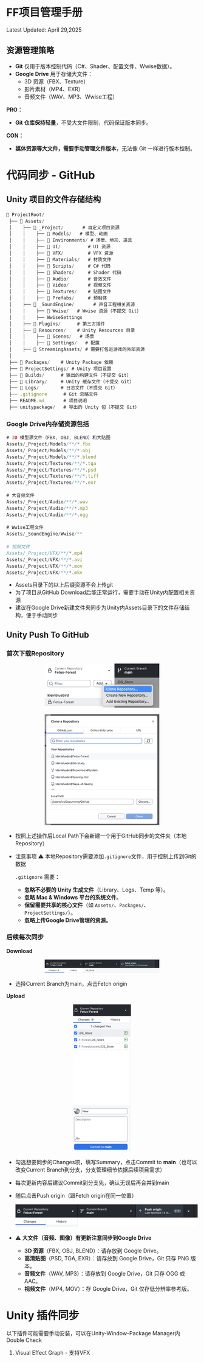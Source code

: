 # FF项目管理手册

Latest Updated: April 29,2025

## 资源管理策略

- **Git** 仅用于版本控制代码（C#、Shader、配置文件、Wwise数据）。
- **Google Drive** 用于存储大文件：
    - 3D 资源（FBX、Texture）
    - 影片素材（MP4、EXR）
    - 音频文件（WAV、MP3、Wwise工程）

**PRO：**

- **Git 仓库保持轻量**，不受大文件限制，代码保证版本同步。

**CON：**

- **媒体资源等大文件，需要手动管理文件版本**，无法像 Git 一样进行版本控制。

# 代码同步 - GitHub

## Unity 项目的文件存储结构

```jsx
📂 ProjectRoot/
 ├── 📂 Assets/
 │    ├── 📂 _Project/       # 自定义项目资源
 │    │    ├── 📂 Models/   # 模型、动画
 │    │    ├── 📂 Environments/ # 场景、地形、道具
 │    │    ├── 📂 UI/          # UI 资源
 │    │    ├── 📂 VFX/         # VFX 资源
 │    │    ├── 📂 Materials/   # 材质文件
 │    │    ├── 📂 Scripts/     # C# 代码
 │    │    ├── 📂 Shaders/     # Shader 代码
 │    │    ├── 📂 Audio/       # 音效文件
 │    │    ├── 📂 Video/       # 视频文件 
 │    │    ├── 📂 Textures/    # 贴图文件
 │    │    ├── 📂 Prefabs/     # 预制体
 │    ├── 📂 _SoundEngine/       # 声音工程相关资源
 │    │    ├── 📂 Wwise/   # Wwise 资源（不提交 Git）
 │    │    ├── WwiseSettings 
 │    ├── 📂 Plugins/      # 第三方插件
 │    ├── 📂 Resources/    # Unity Resources 目录
 │    │    ├── 📂 Scenes/   # 场景
 │    │    ├── 📂 Settings/   # 配置
 │    ├── 📂 StreamingAssets/ # 需要打包进游戏的外部资源
 │
 ├── 📂 Packages/    # Unity Package 依赖
 ├── 📂 ProjectSettings/ # Unity 项目设置
 ├── 📂 Builds/      # 输出的构建文件（不提交 Git）
 ├── 📂 Library/     # Unity 缓存文件（不提交 Git）
 ├── 📂 Logs/        # 日志文件（不提交 Git）
 ├── .gitignore      # Git 忽略文件
 ├── README.md       # 项目说明
 ├── unitypackage/   # 导出的 Unity 包（不提交 Git）
```

### **Google Drive内存储资源包括**

```jsx
# 3D 模型源文件（FBX, OBJ, BLEND）和大贴图
Assets/_Project/Models/**/*.fbx
Assets/_Project/Models/**/*.obj
Assets/_Project/Models/**/*.blend
Assets/_Project/Textures/**/*.tga
Assets/_Project/Textures/**/*.psd
Assets/_Project/Textures/**/*.tiff
Assets/_Project/Textures/**/*.exr

# 大音频文件
Assets/_Project/Audio/**/*.wav
Assets/_Project/Audio/**/*.mp3
Assets/_Project/Audio/**/*.ogg

# Wwise工程文件
Assets/_SoundEngine/Wwise/**

# 视频文件
Assets/_Project/VFX/**/*.mp4
Assets/_Project/VFX/**/*.avi
Assets/_Project/VFX/**/*.mov
Assets/_Project/VFX/**/*.mkv
```

- Assets目录下的以上后缀资源不会上传git
- 为了项目从GitHub Download后能正常运行，需要手动在Unity内配置相关资源
- 建议在Google Drive新建文件夹同步为Unity内Assets目录下的文件存储结构，便于手动同步

## Unity Push To GitHub

### 首次下载Repository

<p align="center">
  <img src="README/Screenshot_1.png" width="60%" />
</p>

<p align="center">
  <img src="README/Screenshot_2.png" width="60%" />
</p>


- 按照上述操作后Local Path下会新建一个用于GitHub同步的文件夹（本地Repository）
- 注意事项 ⚠️ 本地Repository需要添加`.gitignore`文件，用于控制上传到Git的数据
    
    `.gitignore` 需要：
    
    - **忽略不必要的 Unity 生成文件**（Library、Logs、Temp 等）。
    - **忽略 Mac & Windows 平台的系统文件**。
    - **保留需要共享的核心文件**（如 `Assets/`、`Packages/`、`ProjectSettings/`）。
    - **忽略上传Google Drive管理的资源。**
    

### 后续每次同步

**Download**

<p align="center">
  <img src="README/Screenshot_4.png" width="60%" />
</p>

- 选择Current Branch为main，点击Fetch origin

**Upload**

<p align="center">
  <img src="README/Screenshot_5.png" width="30%" />
</p>

- 勾选想要同步的Changes项，填写Summary，点击Commit to **main**（也可以改变Current Branch到分支，分支管理细节依据后续项目需求）
- 每次更新内容后建议Commit到分支先，确认无误后再合并到main
- 随后点击Push origin（跟Fetch origin在同一位置）
    
    ![Screenshot](README/Screenshot_6.png)
    
- ⚠️ **大文件（音频、图像）有更新注意同步到Google Drive**
    - **3D 资源**（FBX, OBJ, BLEND）：请存放到 Google Drive。
    - **高清贴图**（PSD, TGA, EXR）：请存放到 Google Drive，Git 只存 PNG 版本。
    - **音频文件**（WAV, MP3）：请存放到 Google Drive，Git 只存 OGG 或 AAC。
    - **视频文件**（MP4, MOV）：存 Google Drive，Git 仅存低分辨率参考版。

# Unity 插件同步

以下插件可能需要手动安装，可以在Unity-Window-Package Manager内Double Check

1. Visual Effect Graph - 支持VFX
